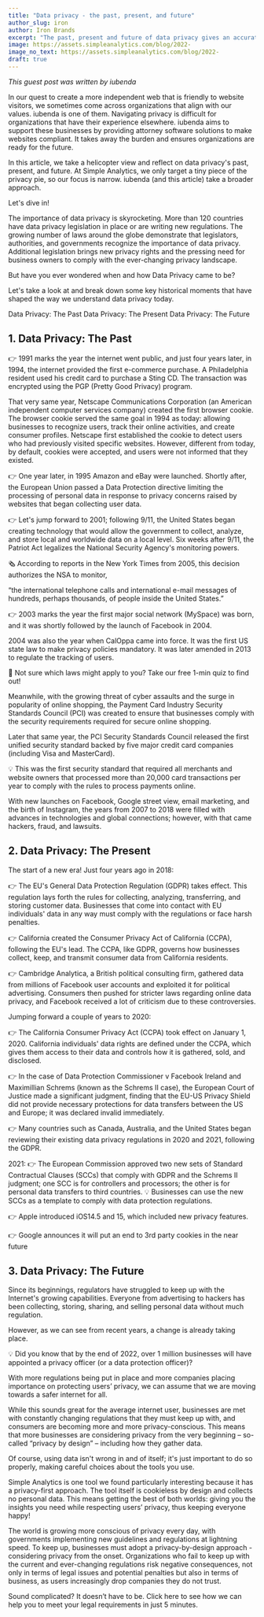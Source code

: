 ```yaml
---
title: "Data privacy - the past, present, and future"
author_slug: iron
author: Iron Brands
excerpt: "The past, present and future of data privacy gives an accurate view of where the world is heading"
image: https://assets.simpleanalytics.com/blog/2022-
image_no_text: https://assets.simpleanalytics.com/blog/2022-
draft: true
---
```

*This guest post was written by iubenda*

In our quest to create a more independent web that is friendly to website visitors, we sometimes come across organizations that align with our values. iubenda is one of them. Navigating privacy is difficult for organizations that have their experience elsewhere. iubenda aims to support these businesses by providing attorney software solutions to make websites compliant. It takes away the burden and ensures organizations are ready for the future. 

In this article, we take a helicopter view and reflect on data privacy's past, present, and future. At Simple Analytics, we only target a tiny piece of the privacy pie, so our focus is narrow. iubenda (and this article) take a broader approach.

Let's dive in!

The importance of data privacy is skyrocketing. More than 120 countries have data privacy legislation in place or are writing new regulations. The growing number of laws around the globe demonstrate that legislators, authorities, and governments recognize the importance of data privacy. Additional legislation brings new privacy rights and the pressing need for business owners to comply with the ever-changing privacy landscape. 

But have you ever wondered when and how Data Privacy came to be? 

Let's take a look at and break down some key historical moments that have shaped the way we understand data privacy today.

Data Privacy: The Past
Data Privacy: The Present
Data Privacy: The Future

## 1. Data Privacy: The Past 

👉 1991 marks the year the internet went public, and just four years later, in 1994, the internet provided the first e-commerce purchase. A Philadelphia resident used his credit card to purchase a Sting CD. The transaction was encrypted using the PGP (Pretty Good Privacy) program.

That very same year, Netscape Communications Corporation (an American independent computer services company) created the first browser cookie. The browser cookie served the same goal in 1994 as today: allowing businesses to recognize users, track their online activities, and create consumer profiles. Netscape first established the cookie to detect users who had previously visited specific websites. However, different from today, by default, cookies were accepted, and users were not informed that they existed.

👉 One year later, in 1995 Amazon and eBay were launched. Shortly after, the European Union passed a Data Protection directive limiting the processing of personal data in response to privacy concerns raised by websites that began collecting user data. 

👉 Let's jump forward to 2001; following 9/11, the United States began creating technology that would allow the government to collect, analyze, and store local and worldwide data on a local level. Six weeks after 9/11, the Patriot Act legalizes the National Security Agency's monitoring powers.

🗞 According to reports in the New York Times from 2005, this decision authorizes the NSA to monitor,

“the international telephone calls and international
 e-mail messages of hundreds, perhaps thousands, 
of people inside the United States.”

👉 2003 marks the year the first major social network (MySpace) was born, and it was shortly followed by the launch of Facebook in 2004. 

2004 was also the year when CalOppa came into force. It was the first US state law to make privacy policies mandatory. It was later amended in 2013 to regulate the tracking of users.

🚀 Not sure which laws might apply to you? Take our free 1-min quiz to find out!

Meanwhile, with the growing threat of cyber assaults and the surge in popularity of online shopping, the Payment Card Industry Security Standards Council (PCI) was created to ensure that businesses comply with the security requirements required for secure online shopping.

Later that same year, the PCI Security Standards Council released the first unified security standard backed by five major credit card companies (including Visa and MasterCard). 

💡 This was the first security standard that required all merchants and website owners that processed more than 20,000 card transactions per year to comply with the rules to process payments online.

With new launches on Facebook, Google street view, email marketing, and the birth of Instagram, the years from 2007 to 2018 were filled with advances in technologies and global connections; however, with that came hackers, fraud, and lawsuits. 

## 2. Data Privacy: The Present 
The start of a new era! Just four years ago in 2018:

👉  The EU's General Data Protection Regulation (GDPR) takes effect. This regulation lays forth the rules for collecting, analyzing, transferring, and storing customer data. Businesses that come into contact with EU individuals' data in any way must comply with the regulations or face harsh penalties.

👉  California created the Consumer Privacy Act of California (CCPA), following the EU's lead. The CCPA, like GDPR, governs how businesses collect, keep, and transmit consumer data from California residents.

👉  Cambridge Analytica, a British political consulting firm, gathered data from millions of Facebook user accounts and exploited it for political advertising. Consumers then pushed for stricter laws regarding online data privacy, and Facebook received a lot of criticism due to these controversies.

Jumping forward a couple of years to 2020: 

👉 The California Consumer Privacy Act (CCPA) took effect on January 1, 2020. California individuals' data rights are defined under the CCPA, which gives them access to their data and controls how it is gathered, sold, and disclosed.

👉 In the case of Data Protection Commissioner v Facebook Ireland and Maximillian Schrems (known as the Schrems II case), the European Court of Justice made a significant judgment, finding that the EU-US Privacy Shield did not provide necessary protections for data transfers between the US and Europe; it was declared invalid immediately.

👉 Many countries such as Canada, Australia, and the United States began reviewing their existing data privacy regulations in 2020 and 2021, following the GDPR.

2021: 
👉 The European Commission approved two new sets of Standard Contractual Clauses (SCCs) that comply with GDPR and the Schrems II judgment;
one SCC is for controllers and processors;
the other is for personal data transfers to third countries. 
💡 Businesses can use the new SCCs as a template to comply with data protection regulations.

👉 Apple introduced iOS14.5 and 15, which included new privacy features. 

👉 Google announces it will put an end to 3rd party cookies in the near future

## 3. Data Privacy: The Future 

Since its beginnings, regulators have struggled to keep up with the Internet's growing capabilities. Everyone from advertising to hackers has been collecting, storing, sharing, and selling personal data without much regulation. 

However, as we can see from recent years, a change is already taking place.

💡 Did you know that by the end of 2022, over 1 million businesses will have appointed a privacy officer (or a data protection officer)?

With more regulations being put in place and more companies placing importance on protecting users’ privacy, we can assume that we are moving towards a safer internet for all.

While this sounds great for the average internet user, businesses are met with constantly changing regulations that they must keep up with, and consumers are becoming more and more privacy-conscious. This means that more businesses are considering privacy from the very beginning – so-called “privacy by design” – including how they gather data. 

Of course, using data isn't wrong in and of itself; it's just important to do so properly, making careful choices about the tools you use. 

Simple Analytics is one tool we found particularly interesting because it has a privacy-first approach. The tool itself is cookieless by design and collects no personal data. This means getting the best of both worlds: giving you the insights you need while respecting users’ privacy, thus keeping everyone happy! 

The world is growing more conscious of privacy every day, with governments implementing new guidelines and regulations at lightning speed. To keep up, businesses must adopt a privacy-by-design approach - considering privacy from the onset. Organizations who fail to keep up with the current and ever-changing regulations risk negative consequences, not only in terms of legal issues and potential penalties but also in terms of business, as users increasingly drop companies they do not trust. 

Sound complicated? It doesn’t have to be. Click here to see how we can help you to meet your legal requirements in just 5 minutes. 
